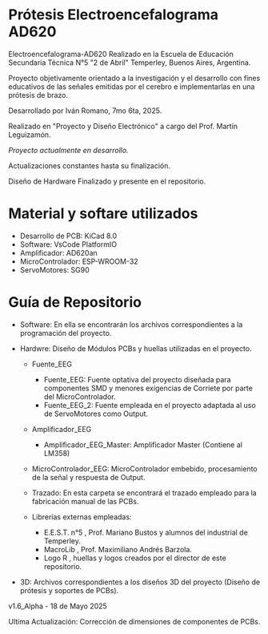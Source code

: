 # Prótesis Electroencefalograma AD620
Electroencefalograma-AD620 Realizado en la Escuela de Educación Secundaria Técnica N°5 "2 de Abril" Temperley, Buenos Aires, Argentina. 

Proyecto objetivamente orientado a la investigación y el desarrollo con fines educativos de las señales emitidas por el cerebro e implementarlas en una prótesis de brazo.

Desarrollado por Iván Romano, 7mo 6ta, 2025.

Realizado en "Proyecto y Diseño Electrónico" a cargo del Prof. Martín Leguizamón. 

*Proyecto actualmente en desarrollo.*

Actualizaciones constantes hasta su finalización.

Diseño de Hardware Finalizado y presente en el repositorio. 


# Material y softare utilizados
- Desarrollo de PCB: KiCad 8.0 
- Software: VsCode PlatformIO
- Amplificador: AD620an
- MicroControlador: ESP-WROOM-32
- ServoMotores: SG90

# Guía de Repositorio
- Software: En ella se encontrarán los archivos correspondientes a la programación del proyecto.

- Hardwre: Diseño de Módulos PCBs y huellas utilizadas en el proyecto.

  - Fuente_EEG
    - Fuente_EEG: Fuente optativa del proyecto diseñada para componentes SMD y menores exigencias de Corriete por parte del MicroControlador.
    - Fuente_EEG_2: Fuente empleada en el proyecto adaptada al uso de ServoMotores como Output.

  - Amplificador_EEG
    - Amplificador_EEG_Master: Amplificador Master (Contiene al LM358) 

  - MicroControlador_EEG: MicroControlador embebido, procesamiento de la señal y respuesta de Output.

  - Trazado: En esta carpeta se encontrará el trazado empleado para la fabricación manual de las PCBs.
 
  - Librerías externas empleadas:
    - E.E.S.T. n°5 , Prof. Mariano Bustos y alumnos del industrial de Temperley.
    - MacroLib , Prof. Maximiliano Andrés Barzola.
    - Logo R , huellas y logos creados por el director de este repositorio.

- 3D: Archivos correspondientes a los diseños 3D del proyecto (Diseño de prótesis y soportes de PCBs).




v1.6_Alpha - 18 de Mayo 2025

Ultima Actualización: Corrección de dimensiones de componentes de PCBs.
